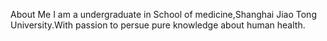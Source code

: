 About Me
I am a undergraduate in School of medicine,Shanghai Jiao Tong University.With passion to persue pure knowledge about human health.
